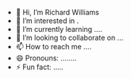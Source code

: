 - 👋 Hi, I’m Richard Williams
- 👀 I’m interested in .
- 🌱 I’m currently learning ....
- 💞️ I’m looking to collaborate on ...
- 📫 How to reach me ....
- 😄 Pronouns: ........
- ⚡ Fun fact: .....

<!---
richardwilliams9/richardwilliams9 is a ✨ special ✨ repository because its `README.md` (this file) appears on your GitHub profile.
You can click the Preview link to take a look at your changes.
--->
